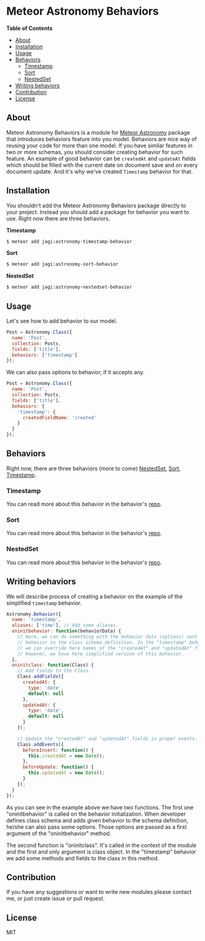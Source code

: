 # Meteor Astronomy Behaviors

**Table of Contents**
- [About](#about)
- [Installation](#installation)
- [Usage](#usage)
- [Behaviors](#behaviors)
  - [Timestamp](#timestamp)
  - [Sort](#sort)
  - [NestedSet](#nested-set)
- [Writing behaviors](#writing-behaviors)
- [Contribution](#contribution)
- [License](#license)

## About

Meteor Astronomy Behaviors is a module for [Meteor Astronomy](https://github.com/jagi/meteor-astronomy) package that introduces behaviors feature into you model. Behaviors are nice way of reusing your code for more than one model. If you have similar features in two or more schemas, you should consider creating behavior for such feature. An example of good behavior can be `createdAt` and `updateAt` fields which should be filled with the current date on document save and on every document update. And it's why we've created `Timestamp` behavior for that.

## Installation

You shouldn't add the Meteor Astronomy Behaviors package directly to your project. Instead you should add a package for behavior you want to use. Right now there are three behaviors.

**Timestamp**

```sh
$ meteor add jagi:astronomy-timestamp-behavior
```

**Sort**

```sh
$ meteor add jagi:astronomy-sort-behavior
```

**NestedSet**

```sh
$ meteor add jagi:astronomy-nestedset-behavior
```

## Usage

Let's see how to add behavior to our model.

```js
Post = Astronomy.Class({
  name: 'Post',
  collection: Posts,
  fields: ['title'],
  behaviors: ['timestamp']
});
```

We can also pass options to behavior, if it accepts any.

```js
Post = Astronomy.Class({
  name: 'Post',
  collection: Posts,
  fields: ['title'],
  behaviors: {
    'timestamp': {
      createdFieldName: 'created'
    }
  }
});
```

## Behaviors

Right now, there are three behaviors (more to come) [NestedSet](#nestedset), [Sort](#sort), [Timestamp](#timestamp).

### Timestamp

You can read more about this behavior in the behavior's [repo](https://github.com/jagi/meteor-astronomy-timestamp-behavior).

### Sort

You can read more about this behavior in the behavior's [repo](https://github.com/jagi/meteor-astronomy-sort-behavior).

### NestedSet

You can read more about this behavior in the behavior's [repo](https://github.com/jagi/meteor-astronomy-nestedset-behavior).

## Writing behaviors

We will describe process of creating a behavior on the example of the simplified `timestamp` behavior.

```js
Astronomy.Behavior({
  name: 'timestamp',
  aliases: ['time'], // Add some aliases.
  oninitbehavior: function(behaviorData) {
    // Here, we can do something with the behavior data (options) sent to
    // behavior in the class schema definition. In the "timestamp" behavior
    // we can override here names of the "createdAt" and "updatedAt" fields.
    // However, we have here simplified version of this behavior.
  },
  oninitclass: function(Class) {
    // Add fields to the Class.
    Class.addFields({
      createdAt: {
        type: 'date',
        default: null
      },
      updatedAt: {
        type: 'date',
        default: null
      }
    });

    // Update the "createdAt" and "updatedAt" fields in proper events.
    Class.addEvents({
      beforeInsert: function() {
        this.createdAt = new Date();
      },
      beforeUpdate: function() {
        this.updatedAt = new Date();
      }
    });
  }
});
```

As you can see in the example above we have two functions. The first one "oninitbehavior" is called on the behavior initialization. When developer defines class schema and adds given behavior to the schema definition, he/she can also pass some options. Those options are passed as a first argument of the "oninitbehavior" method.

The second function is "oninitclass". It's called in the context of the module and the first and only argument is class object. In the "timestamp" behavior we add some methods and fields to the class in this method.

## Contribution

If you have any suggestions or want to write new modules please contact me, or just create issue or pull request.

## License

MIT
